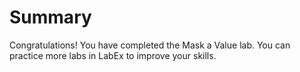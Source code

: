 # Summary

Congratulations! You have completed the Mask a Value lab. You can practice more labs in LabEx to improve your skills.
